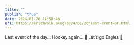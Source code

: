 ```yaml
---
title: ""
publish: "true"
date: 2024-01-20 14:58:46
url: https://ericmwalk.blog/2024/01/20/last-event-of.html
---
```


Last event of the day…  Hockey again… 🏒  Let’s go Eagles 🦅